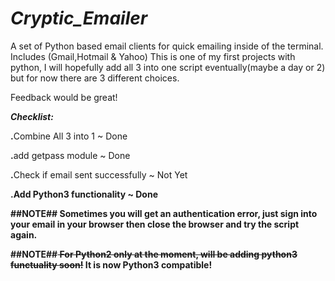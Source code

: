 # <b><i>Cryptic_Emailer</i></b>

A set of Python based email clients for quick emailing inside of the terminal. Includes (Gmail,Hotmail &amp; Yahoo)
This is one of my first projects with python, I will hopefully add all 3 into one script eventually(maybe a day or 2) but for now there are 3 different choices.

Feedback would be great!

<b><i>Checklist:</i></b>

<b>.</b>Combine All 3 into 1 ~ Done

<b>.</b>add getpass module ~ Done

<b>.</b>Check if email sent successfully ~ Not Yet

<b>.<b/>Add Python3 functionality ~ Done

##NOTE## Sometimes you will get an authentication error, just sign into your email in your browser then close the browser and try the script again.

##NOTE##<s> For Python2 only at the moment, will be adding python3 functuality soon!</s> It is now Python3 compatible!
